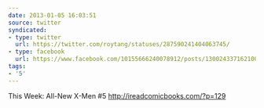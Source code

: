 ```yaml
---
date: 2013-01-05 16:03:51
source: twitter
syndicated:
- type: twitter
  url: https://twitter.com/roytang/statuses/287590241404063745/
- type: facebook
  url: https://www.facebook.com/10155666240078912/posts/130024337162100
tags:
- '5'
---
```


This Week: All-New X-Men #5 http://ireadcomicbooks.com/?p=129